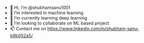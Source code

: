 - 👋 Hi, I’m @shubhamsanu1001
- 👀 I’m interested in machine learning
- 🌱 I’m currently learning deep learning
- 💞️ I’m looking to collaborate on ML based project
- 📫 Contact me on https://www.linkedin.com/in/shubham-sanu-b9b052a5/

<!---
shubhamsanu1001/shubhamsanu1001 is a ✨ special ✨ repository because its `README.md` (this file) appears on your GitHub profile.
You can click the Preview link to take a look at your changes.
--->
